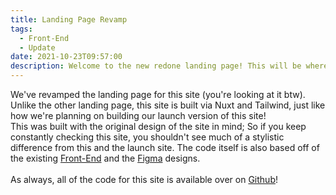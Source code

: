 ```yaml
---
title: Landing Page Revamp
tags:
  - Front-End
  - Update
date: 2021-10-23T09:57:00
description: Welcome to the new redone landing page! This will be where information is posted until we complete work on the main site!
---
```


We've revamped the landing page for this site (you're looking at it btw). Unlike the other landing page, this site is built via Nuxt and Tailwind, just like how we're planning on building our launch version of this site!  
This was built with the original design of the site in mind; So if you keep constantly checking this site, you shouldn't see much of a stylistic difference from this and the launch site. The code itself is also based off of the existing [Front-End](https://github.com/speedrun-website/speedrun.website) and the [Figma](https://www.figma.com/files/team/995764790048471632/Speedrun-Leaderboards?fuid=998362306001357480) designs.
</br></br>
As always, all of the code for this site is available over on [Github](https://github.com/speedrun-website/speedrun-infosite)!
